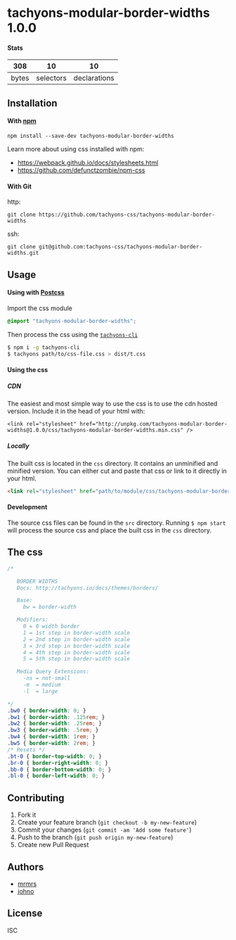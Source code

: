 # tachyons-modular-border-widths 1.0.0



#### Stats

308 | 10 | 10
---|---|---
bytes | selectors | declarations

## Installation

#### With [npm](https://npmjs.com)

```
npm install --save-dev tachyons-modular-border-widths
```

Learn more about using css installed with npm:
* https://webpack.github.io/docs/stylesheets.html
* https://github.com/defunctzombie/npm-css

#### With Git

http:
```
git clone https://github.com/tachyons-css/tachyons-modular-border-widths
```

ssh:
```
git clone git@github.com:tachyons-css/tachyons-modular-border-widths.git
```

## Usage

#### Using with [Postcss](https://github.com/postcss/postcss)

Import the css module

```css
@import "tachyons-modular-border-widths";
```

Then process the css using the [`tachyons-cli`](https://github.com/tachyons-css/tachyons-cli)

```sh
$ npm i -g tachyons-cli
$ tachyons path/to/css-file.css > dist/t.css
```

#### Using the css

##### CDN
The easiest and most simple way to use the css is to use the cdn hosted version. Include it in the head of your html with:

```
<link rel="stylesheet" href="http://unpkg.com/tachyons-modular-border-widths@1.0.0/css/tachyons-modular-border-widths.min.css" />
```

##### Locally
The built css is located in the `css` directory. It contains an unminified and minified version.
You can either cut and paste that css or link to it directly in your html.

```html
<link rel="stylesheet" href="path/to/module/css/tachyons-modular-border-widths">
```

#### Development

The source css files can be found in the `src` directory.
Running `$ npm start` will process the source css and place the built css in the `css` directory.

## The css

```css
/*

   BORDER WIDTHS
   Docs: http://tachyons.io/docs/themes/borders/

   Base:
     bw = border-width

   Modifiers:
     0 = 0 width border
     1 = 1st step in border-width scale
     2 = 2nd step in border-width scale
     3 = 3rd step in border-width scale
     4 = 4th step in border-width scale
     5 = 5th step in border-width scale

   Media Query Extensions:
     -ns = not-small
     -m  = medium
     -l  = large

*/
.bw0 { border-width: 0; }
.bw1 { border-width: .125rem; }
.bw2 { border-width: .25rem; }
.bw3 { border-width: .5rem; }
.bw4 { border-width: 1rem; }
.bw5 { border-width: 2rem; }
/* Resets */
.bt-0 { border-top-width: 0; }
.br-0 { border-right-width: 0; }
.bb-0 { border-bottom-width: 0; }
.bl-0 { border-left-width: 0; }
```

## Contributing

1. Fork it
2. Create your feature branch (`git checkout -b my-new-feature`)
3. Commit your changes (`git commit -am 'Add some feature'`)
4. Push to the branch (`git push origin my-new-feature`)
5. Create new Pull Request

## Authors

* [mrmrs](http://mrmrs.io)
* [johno](http://johnotander.com)

## License

ISC

